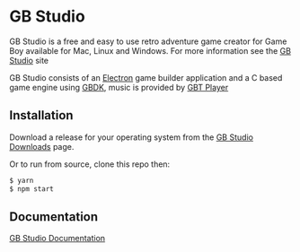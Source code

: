 # GB Studio

GB Studio is a free and easy to use retro adventure game creator for Game Boy available for Mac, Linux and Windows.
For more information see the [GB Studio](https://www.gbstudio.dev) site

GB Studio consists of an [Electron](https://electronjs.org/) game builder application and a C based game engine using [GBDK](http://gbdk.sourceforge.net/), music is provided by [GBT Player](https://github.com/AntonioND/gbt-player)

## Installation

Download a release for your operating system from the [GB Studio Downloads](https://www.gbstudio.dev/download) page.

Or to run from source, clone this repo then:

```bash
$ yarn
$ npm start
```

## Documentation

[GB Studio Documentation](https://www.gbstudio.dev/docs)
